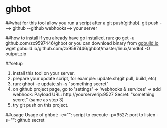 ghbot
=====

##what for
this tool allow you run a script after a git push(github). 
git push ---> github --github webhooks--> your server

##how to install
if you already have go installed, run:
	go get -u github.com/zx9597446/ghbot
or you can download binary from [gobuild.io](http://gobuild.io)
	wget gobuild.io/github.com/zx9597446/ghbot/master/linux/amd64 -O output.zip

##setup
1. install this tool on your server.
2. prepare your update script, for example: update.sh(git pull, build, etc)
3. run:
	ghbot -e update.sh -s "something secret"
4. on github project page, go to 'settings' -> 'webhooks & services' -> add webhook:
	Payload URL: http://yourserverip:9527
	Secret: "something secret" (same as step 3)
5. try git push on this project.

##usage
Usage of ghbot:
  -e="": script to execute
  -p=9527: port to listen
  -s="": github secret

